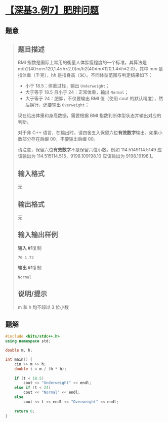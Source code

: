#  [【深基3.例7】肥胖问题](https://www.luogu.com.cn/problem/P5714)

## 题意

>   ## 题目描述
>
>   BMI 指数是国际上常用的衡量人体胖瘦程度的一个标准，其算法是 m/h2(40≤m≤120,1.4≤h≤2.0)*m*/*h*2(40≤*m*≤120,1.4≤*h*≤2.0)，其中 m*m* 是指体重（千克），h*h* 是指身高（米）。不同体型范围与判定结果如下：
>
>   -   小于 18.5：体重过轻，输出 `Underweight`；
>   -   大于等于 18.5 且小于 24：正常体重，输出 `Normal`；
>   -   大于等于 24：肥胖，不仅要输出 BMI 值（使用 cout 的默认精度），然后换行，还要输出 `Overweight`；
>
>   现在给出体重和身高数据，需要根据 BMI 指数判断体型状态并输出对应的判断。
>
>   对于非 C++ 语言，在输出时，请四舍五入保留六位**有效数字**输出，如果小数部分存在后缀 00，不要输出后缀 00。
>
>   请注意，保留六位**有效数字**不是保留六位小数。例如 114.5149114.5149 应该输出为 114.515114.515，9198.109198.10 应该输出为 9198.19198.1。
>
>   ## 输入格式
>
>   无
>
>   ## 输出格式
>
>   无
>
>   ## 输入输出样例
>
>   **输入 #1**复制
>
>   ```
>   70 1.72
>   ```
>
>   **输出 #1**复制
>
>   ```
>   Normal
>   ```
>
>   ## 说明/提示
>
>   m 和 h 均不超过 3 位小数

## 题解



```c++
#include <bits/stdc++.h>
using namespace std;

double m, h;

int main() {
    cin >> m >> h;
    double t = m / (h * h);
    
    if (t < 18.5)
        cout << "Underweight" << endl;
    else if (t < 24)
        cout << "Normal" << endl;
    else
        cout << t << endl << "Overweight" << endl;
        
    return 0;
}
```



```python3

```

